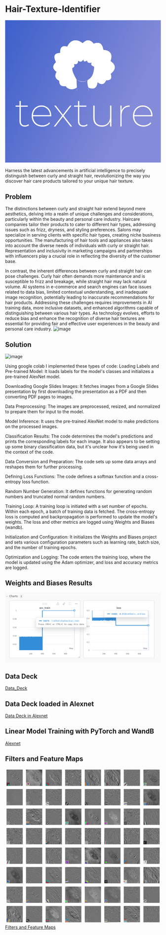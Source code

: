 # Hair-Texture-Identifier
![Logo](curly_hair.png)

Harness the latest advancements in artificial intelligence to precisely distinguish between curly and straight hair, revolutionizing the way you discover hair care products tailored to your unique hair texture.

## Problem
The distinctions between curly and straight hair extend beyond mere aesthetics, delving into a realm of unique challenges and considerations, particularly within the beauty and personal care industry. Haircare companies tailor their products to cater to different hair types, addressing issues such as frizz, dryness, and styling preferences. Salons may specialize in serving clients with specific hair types, creating niche business opportunities. The manufacturing of hair tools and appliances also takes into account the diverse needs of individuals with curly or straight hair. Representation and inclusivity in marketing campaigns and partnerships with influencers play a crucial role in reflecting the diversity of the customer base.

In contrast, the inherent differences between curly and straight hair can pose challenges. Curly hair often demands more maintenance and is susceptible to frizz and breakage, while straight hair may lack natural volume. AI systems in e-commerce and search engines can face issues related to data bias, limited contextual understanding, and inadequate image recognition, potentially leading to inaccurate recommendations for hair products. Addressing these challenges requires improvements in AI training data, more inclusive datasets, and enhanced algorithms capable of distinguishing between various hair types. As technology evolves, efforts to reduce bias and enhance the recognition of diverse hair textures are essential for providing fair and effective user experiences in the beauty and personal care industry.
![image](https://github.com/Theflawlessone/Hair-Texture-Identifier/assets/142954344/db619f13-c9cc-44b0-a1c0-e78680337233)


## Solution
![image](https://github.com/Theflawlessone/Hair-Texture-Identifier/assets/142954344/e9f8c5ca-a872-490b-bc28-c83b81a37bb2)

Using google colab I implemented these types of code: 
Loading Labels and Pre-trained Model: It loads labels for the model's classes and initializes a pre-trained AlexNet model.

Downloading Google Slides Images: It fetches images from a Google Slides presentation by first downloading the presentation as a PDF and then converting PDF pages to images.

Data Preprocessing: The images are preprocessed, resized, and normalized to prepare them for input to the model.

Model Inference: It uses the pre-trained AlexNet model to make predictions on the processed images.

Classification Results: The code determines the model's predictions and prints the corresponding labels for each image. It also appears to be setting up some binary classification data, but it's unclear how it's being used in the context of the code.

Data Conversion and Preparation: The code sets up some data arrays and reshapes them for further processing.

Defining Loss Functions: The code defines a softmax function and a cross-entropy loss function.

Random Number Generation: It defines functions for generating random numbers and truncated normal random numbers.

Training Loop: A training loop is initiated with a set number of epochs. Within each epoch, a batch of training data is fetched. The cross-entropy loss is computed and backpropagation is performed to update the model's weights. The loss and other metrics are logged using Weights and Biases (wandb).

Initialization and Configuration: It initializes the Weights and Biases project and sets various configuration parameters such as learning rate, batch size, and the number of training epochs.

Optimization and Logging: The code enters the training loop, where the model is updated using the Adam optimizer, and loss and accuracy metrics are logged.
## Weights and Biases Results
![Logo](Wand_B_results.png)

## Data Deck
[Data_Deck](https://docs.google.com/presentation/d/1mATs77DNphkXvP1BRh-J_wFg3ptQ-K5wyM0xJHjR4pk/edit?usp=sharing)

## Data Deck loaded in Alexnet
[Data Deck in Alexnet](https://colab.research.google.com/drive/1h5G64TCkruibmEOqh0kwUp_-pb3AKZp4?usp=sharing)

## Linear Model Training with PyTorch and WandB
[Alexnet](https://colab.research.google.com/drive/1SQi159ufFoVHudDnTQ88ZHq3FO5FNqbU?usp=sharing)

## Filters and Feature Maps
![Map](feature_map.png)
[Filters and Feature Maps](https://colab.research.google.com/drive/1QrXVnk21dBjcx8biWkUlDiwdGKvVR9Ex?usp=sharing)
